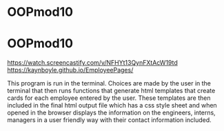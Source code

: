 # OOPmod10

# OOPmod10
https://watch.screencastify.com/v/NFHYt13QynFXtAcW19td
https://kaynboyle.github.io/EmployeePages/


This program is run in the terminal. Choices are made by the user in the terminal that then runs functions that generate html templates that create cards for each employee entered by the user. These templates are then included in the final html output file which has a css style sheet and when opened in the browser displays the information on the engineers, interns, managers in a user friendly way with their contact information included. 
